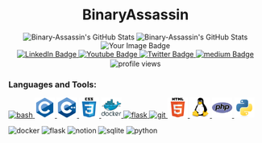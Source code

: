 <h1 align="center"> BinaryAssassin </h1>


[//]: <> (https://daringfireball.net/projects/markdown/syntax#html.)
[//]: <> (This is also a comment github-stats.omsimos.com.)
[//]: <> (https://devicon.dev/)

<div id=stats align="center"> 
  <img src="https://github-readme-stats.vercel.app/api?username=Binary-Assassin&theme=highcontrast&show_icons=true&hide_border=true&count_private=true" alt="Binary-Assassin's GitHub Stats" /> 
 <img src="https://github-readme-stats.vercel.app/api/top-langs/?username=Binary-Assassin&theme=highcontrast&show_icons=true&hide_border=true&layout=compact" alt="Binary-Assassin's GitHub Stats" />
</div>

<div id=thmbadge align=center>
  <img src="https://tryhackme-badges.s3.amazonaws.com/BinaryAssassin.png" alt="Your Image Badge" />
</div>


<div id="badges" align="center">
  <a href="your-linkedin-URL">
    <img src="https://img.shields.io/badge/LinkedIn-blue?style=for-the-badge&logo=linkedin&logoColor=white" alt="LinkedIn Badge"/>
  </a>
  <a href="your-youtube-URL">
    <img src="https://img.shields.io/badge/YouTube-red?style=for-the-badge&logo=youtube&logoColor=white" alt="Youtube Badge"/>
  </a>
  <a href="your-twitter-URL">
    <img src="https://img.shields.io/badge/Twitter-blue?style=for-the-badge&logo=Twitter&logoColor=white" alt="Twitter Badge"/>
  </a>
   <a href="your-medium-URL">
    <img src="https://img.shields.io/badge/medium-black?style=for-the-badge&logo=Medium&logoColor=white" alt="medium Badge"/>
  </a>
</div>

<div id="profile" align=center>
  <img align="center" src="https://komarev.com/ghpvc/?username=Binary-Assassin&style=flat-square&color=blue" alt="profile views"/>
</div>

<h3 align="left">Languages and Tools:</h3>

<p align="left"> <a href="https://www.gnu.org/software/bash/" target="_blank" rel="noreferrer"> <img src="https://www.vectorlogo.zone/logos/gnu_bash/gnu_bash-icon.svg" alt="bash" width="40" height="40"/> </a> <a href="https://www.cprogramming.com/" target="_blank" rel="noreferrer"> <img src="https://raw.githubusercontent.com/devicons/devicon/master/icons/c/c-original.svg" alt="c" width="40" height="40"/> </a> <a href="https://www.w3schools.com/cpp/" target="_blank" rel="noreferrer"> <img src="https://raw.githubusercontent.com/devicons/devicon/master/icons/cplusplus/cplusplus-original.svg" alt="cplusplus" width="40" height="40"/> </a> <a href="https://www.w3schools.com/css/" target="_blank" rel="noreferrer"> <img src="https://raw.githubusercontent.com/devicons/devicon/master/icons/css3/css3-original-wordmark.svg" alt="css3" width="40" height="40"/> </a> <a href="https://www.docker.com/" target="_blank" rel="noreferrer"> <img src="https://raw.githubusercontent.com/devicons/devicon/master/icons/docker/docker-original-wordmark.svg" alt="docker" width="40" height="40"/> </a> <a href="https://flask.palletsprojects.com/" target="_blank" rel="noreferrer"> <img src="https://www.vectorlogo.zone/logos/pocoo_flask/pocoo_flask-icon.svg" alt="flask" width="40" height="40"/> </a> <a href="https://git-scm.com/" target="_blank" rel="noreferrer"> <img src="https://www.vectorlogo.zone/logos/git-scm/git-scm-icon.svg" alt="git" width="40" height="40"/> </a> <a href="https://www.w3.org/html/" target="_blank" rel="noreferrer"> <img src="https://raw.githubusercontent.com/devicons/devicon/master/icons/html5/html5-original-wordmark.svg" alt="html5" width="40" height="40"/> </a> <a href="https://www.linux.org/" target="_blank" rel="noreferrer"> 
<img src="https://raw.githubusercontent.com/devicons/devicon/master/icons/linux/linux-original.svg" alt="linux" width="40" height="40"/> </a> <a href="https://www.php.net" target="_blank" rel="noreferrer"> <img src="https://raw.githubusercontent.com/devicons/devicon/master/icons/php/php-original.svg" alt="php" width="40" height="40"/> </a> <a href="https://www.python.org" target="_blank" rel="noreferrer"> <img src="https://raw.githubusercontent.com/devicons/devicon/master/icons/python/python-original.svg" alt="python" width="40" height="40"/> </a> </p>

<p align="left"> 
  <img src="https://cdn.jsdelivr.net/gh/devicons/devicon@latest/icons/docker/docker-original-wordmark.svg" alt="docker" width="45" height="45"/>
  <img src="https://cdn.jsdelivr.net/gh/devicons/devicon@latest/icons/flask/flask-original-wordmark.svg" alt="flask" width="45" height="45"/>
  <img src="https://cdn.jsdelivr.net/gh/devicons/devicon@latest/icons/notion/notion-original.svg" alt="notion" width="45" height="45"/>
  <img src="https://cdn.jsdelivr.net/gh/devicons/devicon@latest/icons/sqlite/sqlite-original.svg" alt="sqlite" width="45" height=45"/>
  <img src="https://cdn.jsdelivr.net/gh/devicons/devicon@latest/icons/python/python-original.svg" alt="python" width="45" height="45"/>
</p>
